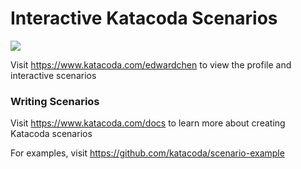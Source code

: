 # Interactive Katacoda Scenarios

[![](http://shields.katacoda.com/katacoda/edwardchen/count.svg)](https://www.katacoda.com/edwardchen "Get your profile on Katacoda.com")

Visit https://www.katacoda.com/edwardchen to view the profile and interactive scenarios

### Writing Scenarios
Visit https://www.katacoda.com/docs to learn more about creating Katacoda scenarios

For examples, visit https://github.com/katacoda/scenario-example
